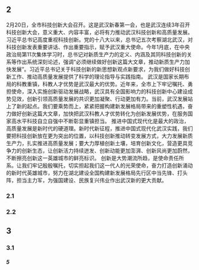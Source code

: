 
## 2


2月20日，全市科技创新大会召开。这是武汉新春第一会，也是武汉连续3年召开科技创新大会，意义重大、内容丰富，必将有力推动武汉科技创新和高质量发展。
习近平总书记高度重视科技创新。党的十八大以来，总书记五次考察湖北武汉，对科技创新发表重要讲话、作出重要指示，赋予武汉重大使命。今年1月底，在中央政治局第11次集体学习时，总书记对新质生产力的定义、内涵及其同科技创新的关系等作出系统深刻论述，强调“必须继续做好创新这篇大文章，推动新质生产力加快发展”。习近平总书记关于科技创新的新思想新观点新要求，为我们做好科技创新工作、推动高质量发展提供了科学的理论指导与实践指南。
武汉是国家长期布局的科教重镇，科教人才优势是武汉最大的优势。近年来，全市上下牢记嘱托、勇担使命，深入实施创新驱动发展战略，武汉具有全国影响力的科技创新中心建设成势见效，创新引领高质量发展的共识更加凝聚、行动更加有力。当前，武汉发展站上了新的起点。我们要乘势而上，紧紧把握构建新发展格局带来的重塑性机遇，奋力做好创新这篇大文章，加快把武汉科教人才优势转化为创新发展优势，在服务国家高水平科技自立自强中不断彰显重镇担当。
推进中国式现代化是最大的政治，高质量发展是新时代的硬道理。新时代新征程，推进中国式现代化武汉实践，我们要把科技创新放在更为突出的位置，以科技创新推动转变发展方式，大力发展新质生产力，扎实推进高质量发展；要大力厚植创新土壤，培育创新文化，营造更具竞争力的创新生态，让创新活力持续迸发、创新动能更加澎湃、创新风尚更加蔚然，不断擦亮创新这一英雄城市的鲜亮标识。
创新是大势潮流所趋，是使命责任所系。让我们牢记殷殷嘱托，切实担起我们这一代人的光荣使命，奋力打造创新涌动的新时代英雄城市，努力在湖北建设全国构建新发展格局先行区中当先锋、打头阵，担当主力军，为强国建设、民族复兴伟业作出武汉新的更大贡献。

### 2.1
### 2.2

## 3

### 3.1

##### 5
